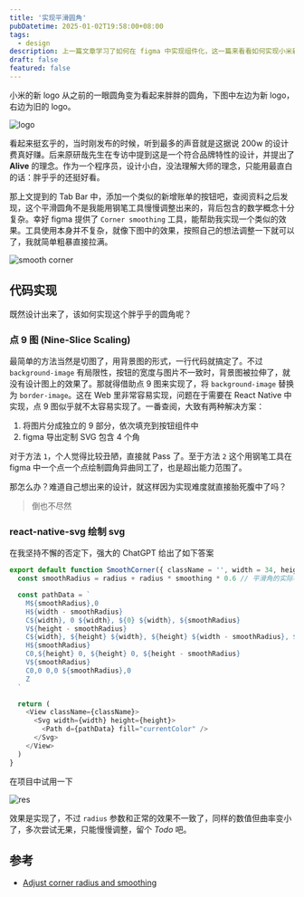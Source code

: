 ```yaml
---
title: '实现平滑圆角'
pubDatetime: 2025-01-02T19:58:00+08:00
tags:
  - design
description: 上一篇文章学习了如何在 figma 中实现组件化，这一篇来看看如何实现小米新 logo 类似的平滑圆角
draft: false
featured: false
---
```


小米的新 logo 从之前的一眼圆角变为看起来胖胖的圆角，下图中左边为新 logo，右边为旧的 logo。

![logo](https://cdn.cnbj1.fds.api.mi-img.com/mi-mall/eb753f75f748f7497144e06661906c91.jpg?w=720&h=307)

看起来挺玄乎的，当时刚发布的时候，听到最多的声音就是这据说 200w 的设计费真好赚。后来原研哉先生在专访中提到这是一个符合品牌特性的设计，并提出了 **Alive** 的理念。作为一个程序员，设计小白，没法理解大师的理念，只能用最直白的话：胖乎乎的还挺好看。

那上文提到的 Tab Bar 中，添加一个类似的新增账单的按钮吧，查阅资料之后发现，这个平滑圆角不是我能用钢笔工具慢慢调整出来的，背后包含的数学概念十分复杂。幸好 figma 提供了 `Corner smoothing` 工具，能帮助我实现一个类似的效果。工具使用本身并不复杂，就像下图中的效果，按照自己的想法调整一下就可以了，我就简单粗暴直接拉满。

![smooth corner](@assets/images/figma/smooth/config.png)

## 代码实现

既然设计出来了，该如何实现这个胖乎乎的圆角呢？

### 点 9 图 (Nine-Slice Scaling)

最简单的方法当然是切图了，用背景图的形式，一行代码就搞定了。不过 `background-image` 有局限性，按钮的宽度与图片不一致时，背景图被拉伸了，就没有设计图上的效果了。那就得借助点 9 图来实现了，将 `background-image` 替换为 `border-image`。这在 Web 里非常容易实现，问题在于需要在 React Native 中实现，点 9 图似乎就不太容易实现了。一番查阅，大致有两种解决方案：

1. 将图片分成独立的 9 部分，依次填充到按钮组件中
2. figma 导出定制 SVG 包含 4 个角

对于方法 `1`，个人觉得比较丑陋，直接就 Pass 了。至于方法 `2` 这个用钢笔工具在 figma 中一个点一个点绘制圆角异曲同工了，也是超出能力范围了。

那怎么办？难道自己想出来的设计，就这样因为实现难度就直接胎死腹中了吗？

> 倒也不尽然

### react-native-svg 绘制 svg

在我坚持不懈的否定下，强大的 ChatGPT 给出了如下答案

```typescript
export default function SmoothCorner({ className = '', width = 34, height = 34, radius, smoothing = 0.6 }: SmoothCornerProps) {
  const smoothRadius = radius + radius * smoothing * 0.6 // 平滑角的实际半径

  const pathData = `
    M${smoothRadius},0
    H${width - smoothRadius}
    C${width}, 0 ${width}, ${0} ${width}, ${smoothRadius}
    V${height - smoothRadius}
    C${width}, ${height} ${width}, ${height} ${width - smoothRadius}, ${height}
    H${smoothRadius}
    C0,${height} 0, ${height} 0, ${height - smoothRadius}
    V${smoothRadius}
    C0,0 0,0 ${smoothRadius},0
    Z
  `

  return (
    <View className={className}>
      <Svg width={width} height={height}>
        <Path d={pathData} fill="currentColor" />
      </Svg>
    </View>
  )
}
```

在项目中试用一下

![res](@assets/images/figma/smooth/res.png)

效果是实现了，不过 `radius` 参数和正常的效果不一致了，同样的数值但曲率变小了，多次尝试无果，只能慢慢调整，留个 _Todo_ 吧。

## 参考

- [Adjust corner radius and smoothing](https://help.figma.com/hc/en-us/articles/360050986854-Adjust-corner-radius-and-smoothing)
